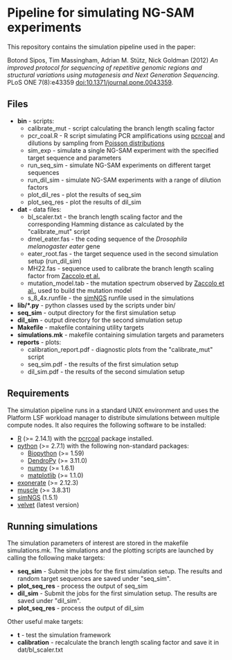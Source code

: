 # Pipeline for simulating NG-SAM experiments

This repository contains the simulation pipeline used in the paper:

Botond Sipos, Tim Massingham, Adrian M. Stütz, Nick Goldman (2012) *An improved protocol for sequencing of repetitive genomic regions and structural variations using mutagenesis and Next Generation Sequencing*. PLoS ONE 7(8):e43359 [doi:10.1371/journal.pone.0043359](http://dx.doi.org/10.1371/journal.pone.0043359).

## Files

* **bin** - scripts:
    * calibrate_mut - script calculating the branch length scaling factor
    * pcr_coal.R - R script simulating PCR amplifications using [pcrcoal](https://github.com/sbotond/pcrcoal) and dilutions by sampling from [Poisson distributions](http://en.wikipedia.org/wiki/Poisson_distribution)
    * sim_exp - simulate a single NG-SAM experiment with the specified target sequence and parameters
    * run_seq_sim - simulate NG-SAM experiments on different target sequences
    * run_dil_sim - simulate NG-SAM experiments with a range of dilution factors
    * plot_dil_res - plot the results of seq_sim
    * plot_seq_res - plot the results of dil_sim
* **dat** - data files:
    * bl_scaler.txt - the branch length scaling factor and the corresponding Hamming distance as calculated by the "calibrate_mut" script
    * dmel_eater.fas - the coding sequence of the *Drosophila melanogaster* *eater* gene
    * eater_root.fas - the target sequence used in the second simulation setup (run_dil_sim)
    * MH22.fas - sequence used to calibrate the branch length scaling factor from <a href="http://www.ncbi.nlm.nih.gov/pubmed/8568899">Zaccolo et al.</a>
    * mutation_model.tab - the mutation spectrum observed by <a href="http://www.ncbi.nlm.nih.gov/pubmed/8568899">Zaccolo et al.</a>, used to build the mutation model
    * s_8_4x.runfile - the [simNGS](http://www.ebi.ac.uk/goldman-srv/simNGS/) runfile used in the simulations
* **lib/*.py** - python classes used by the scripts under bin/
* **seq_sim** - output directory for the first simulation setup
* **dil_sim** - output directory for the second simulation setup
* **Makefile** - makefile containing utility targets
* **simulations.mk** - makefile containing simulation targets and parameters
* **reports** - plots:
    * calibration_report.pdf - diagnostic plots from the "calibrate_mut" script
    * seq_sim.pdf - the results of the first simulation setup
    * dil_sim.pdf - the results of the second simulation setup

## Requirements

The simulation pipeline runs in a standard UNIX environment and uses the Platform LSF workload manager to distribute simulations between multiple compute nodes. It also requires the following software to be installed:

* [R](http://www.r-project.org/) (>= 2.14.1) with the [pcrcoal](http://cran.r-project.org/web/packages/pcrcoal) package installed.
* [python](http://www.python.org/) (>= 2.7.1) with the following non-standard packages:
    * [Biopython](http://pypi.python.org/pypi/biopython/) (>= 1.59)
    * [DendroPy](http://pypi.python.org/pypi/DendroPy/) (>= 3.11.0)
    * [numpy](http://pypi.python.org/pypi/numpy/) (>= 1.6.1)
    * [matplotlib](http://pypi.python.org/pypi/matplotlib/) (>= 1.1.0)
* [exonerate](http://www.ebi.ac.uk/~guy/exonerate/) (>= 2.12.3)
* [muscle](http://www.drive5.com/muscle/) (>= 3.8.31)
* [simNGS](http://www.ebi.ac.uk/goldman-srv/simNGS/) (1.5.1)
* [velvet](https://github.com/dzerbino/velvet) (latest version)

## Running simulations

The simulation parameters of interest are stored in the makefile simulations.mk.
The simulations and the plotting scripts are launched by calling the following make targets:

* **seq_sim** - Submit the jobs for the first simulation setup. The results and random target sequences are saved under "seq_sim".
* **plot_seq_res** - process the output of seq_sim
* **dil_sim** - Submit the jobs for the first simulation setup. The results are saved under "dil_sim".
* **plot_seq_res** - process the output of dil_sim

Other useful make targets:

* **t** - test the simulation framework
* **calibration** - recalculate the branch length scaling factor and save it in dat/bl_scaler.txt
